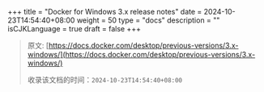 +++
title = "Docker for Windows 3.x release notes"
date = 2024-10-23T14:54:40+08:00
weight = 50
type = "docs"
description = ""
isCJKLanguage = true
draft = false
+++

> 原文: [https://docs.docker.com/desktop/previous-versions/3.x-windows/](https://docs.docker.com/desktop/previous-versions/3.x-windows/)
>
> 收录该文档的时间：`2024-10-23T14:54:40+08:00`
